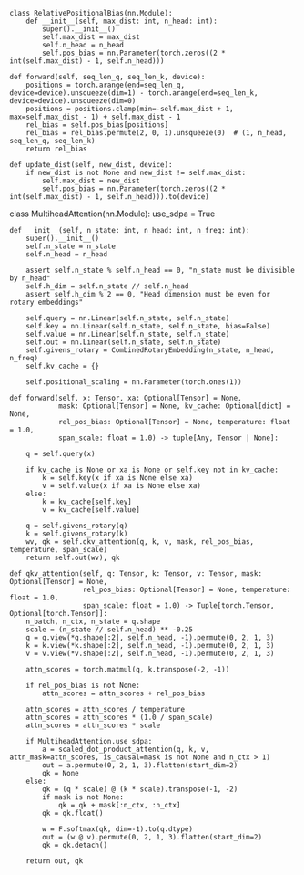     class RelativePositionalBias(nn.Module):
        def __init__(self, max_dist: int, n_head: int):
            super().__init__()
            self.max_dist = max_dist
            self.n_head = n_head
            self.pos_bias = nn.Parameter(torch.zeros((2 * int(self.max_dist) - 1, self.n_head)))

    def forward(self, seq_len_q, seq_len_k, device):
        positions = torch.arange(end=seq_len_q, device=device).unsqueeze(dim=1) - torch.arange(end=seq_len_k, device=device).unsqueeze(dim=0)
        positions = positions.clamp(min=-self.max_dist + 1, max=self.max_dist - 1) + self.max_dist - 1
        rel_bias = self.pos_bias[positions]
        rel_bias = rel_bias.permute(2, 0, 1).unsqueeze(0)  # (1, n_head, seq_len_q, seq_len_k)
        return rel_bias

    def update_dist(self, new_dist, device):
        if new_dist is not None and new_dist != self.max_dist:
            self.max_dist = new_dist
            self.pos_bias = nn.Parameter(torch.zeros((2 * int(self.max_dist) - 1, self.n_head))).to(device)

class MultiheadAttention(nn.Module):
    use_sdpa = True

    def __init__(self, n_state: int, n_head: int, n_freq: int):
        super().__init__()
        self.n_state = n_state
        self.n_head = n_head

        assert self.n_state % self.n_head == 0, "n_state must be divisible by n_head"
        self.h_dim = self.n_state // self.n_head
        assert self.h_dim % 2 == 0, "Head dimension must be even for rotary embeddings"

        self.query = nn.Linear(self.n_state, self.n_state)
        self.key = nn.Linear(self.n_state, self.n_state, bias=False)
        self.value = nn.Linear(self.n_state, self.n_state)
        self.out = nn.Linear(self.n_state, self.n_state)
        self.givens_rotary = CombinedRotaryEmbedding(n_state, n_head, n_freq)
        self.kv_cache = {}

        self.positional_scaling = nn.Parameter(torch.ones(1))

    def forward(self, x: Tensor, xa: Optional[Tensor] = None,
                mask: Optional[Tensor] = None, kv_cache: Optional[dict] = None,
                rel_pos_bias: Optional[Tensor] = None, temperature: float = 1.0,
                span_scale: float = 1.0) -> tuple[Any, Tensor | None]:

        q = self.query(x)

        if kv_cache is None or xa is None or self.key not in kv_cache:
            k = self.key(x if xa is None else xa)
            v = self.value(x if xa is None else xa)
        else:
            k = kv_cache[self.key]
            v = kv_cache[self.value]

        q = self.givens_rotary(q)
        k = self.givens_rotary(k)
        wv, qk = self.qkv_attention(q, k, v, mask, rel_pos_bias, temperature, span_scale)
        return self.out(wv), qk

    def qkv_attention(self, q: Tensor, k: Tensor, v: Tensor, mask: Optional[Tensor] = None,
                      rel_pos_bias: Optional[Tensor] = None, temperature: float = 1.0,
                      span_scale: float = 1.0) -> Tuple[torch.Tensor, Optional[torch.Tensor]]:
        n_batch, n_ctx, n_state = q.shape
        scale = (n_state // self.n_head) ** -0.25
        q = q.view(*q.shape[:2], self.n_head, -1).permute(0, 2, 1, 3)
        k = k.view(*k.shape[:2], self.n_head, -1).permute(0, 2, 1, 3)
        v = v.view(*v.shape[:2], self.n_head, -1).permute(0, 2, 1, 3)

        attn_scores = torch.matmul(q, k.transpose(-2, -1))

        if rel_pos_bias is not None:
            attn_scores = attn_scores + rel_pos_bias
            
        attn_scores = attn_scores / temperature 
        attn_scores = attn_scores * (1.0 / span_scale) 
        attn_scores = attn_scores * scale 

        if MultiheadAttention.use_sdpa:
            a = scaled_dot_product_attention(q, k, v, attn_mask=attn_scores, is_causal=mask is not None and n_ctx > 1)
            out = a.permute(0, 2, 1, 3).flatten(start_dim=2)
            qk = None
        else:
            qk = (q * scale) @ (k * scale).transpose(-1, -2) 
            if mask is not None:
                qk = qk + mask[:n_ctx, :n_ctx]
            qk = qk.float()

            w = F.softmax(qk, dim=-1).to(q.dtype)
            out = (w @ v).permute(0, 2, 1, 3).flatten(start_dim=2)
            qk = qk.detach()

        return out, qk
